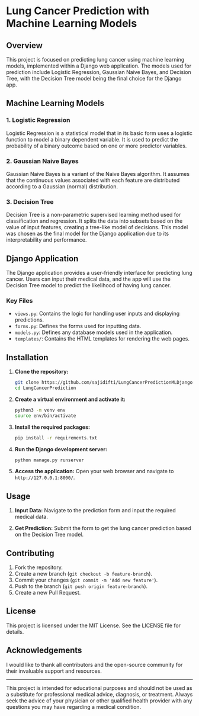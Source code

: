# Lung Cancer Prediction with Machine Learning Models

## Overview

This project is focused on predicting lung cancer using machine learning models, implemented within a Django web application. The models used for prediction include Logistic Regression, Gaussian Naive Bayes, and Decision Tree, with the Decision Tree model being the final choice for the Django app.

## Machine Learning Models

### 1. Logistic Regression

Logistic Regression is a statistical model that in its basic form uses a logistic function to model a binary dependent variable. It is used to predict the probability of a binary outcome based on one or more predictor variables.

### 2. Gaussian Naive Bayes

Gaussian Naive Bayes is a variant of the Naive Bayes algorithm. It assumes that the continuous values associated with each feature are distributed according to a Gaussian (normal) distribution.

### 3. Decision Tree

Decision Tree is a non-parametric supervised learning method used for classification and regression. It splits the data into subsets based on the value of input features, creating a tree-like model of decisions. This model was chosen as the final model for the Django application due to its interpretability and performance.

## Django Application

The Django application provides a user-friendly interface for predicting lung cancer. Users can input their medical data, and the app will use the Decision Tree model to predict the likelihood of having lung cancer.

### Key Files

- `views.py`: Contains the logic for handling user inputs and displaying predictions.
- `forms.py`: Defines the forms used for inputting data.
- `models.py`: Defines any database models used in the application.
- `templates/`: Contains the HTML templates for rendering the web pages.

## Installation

1. **Clone the repository:**

    ```bash
    git clone https://github.com/sajidifti/LungCancerPredictionMLDjango.git
    cd LungCancerPrediction
    ```

2. **Create a virtual environment and activate it:**

    ```bash
    python3 -m venv env
    source env/bin/activate
    ```

3. **Install the required packages:**

    ```bash
    pip install -r requirements.txt
    ```

4. **Run the Django development server:**

    ```bash
    python manage.py runserver
    ```

5. **Access the application:**
    Open your web browser and navigate to `http://127.0.0.1:8000/`.

## Usage

1. **Input Data:**
    Navigate to the prediction form and input the required medical data.

2. **Get Prediction:**
    Submit the form to get the lung cancer prediction based on the Decision Tree model.

## Contributing

1. Fork the repository.
2. Create a new branch (`git checkout -b feature-branch`).
3. Commit your changes (`git commit -m 'Add new feature'`).
4. Push to the branch (`git push origin feature-branch`).
5. Create a new Pull Request.

## License

This project is licensed under the MIT License. See the LICENSE file for details.

## Acknowledgements

I would like to thank all contributors and the open-source community for their invaluable support and resources.

---

This project is intended for educational purposes and should not be used as a substitute for professional medical advice, diagnosis, or treatment. Always seek the advice of your physician or other qualified health provider with any questions you may have regarding a medical condition.
